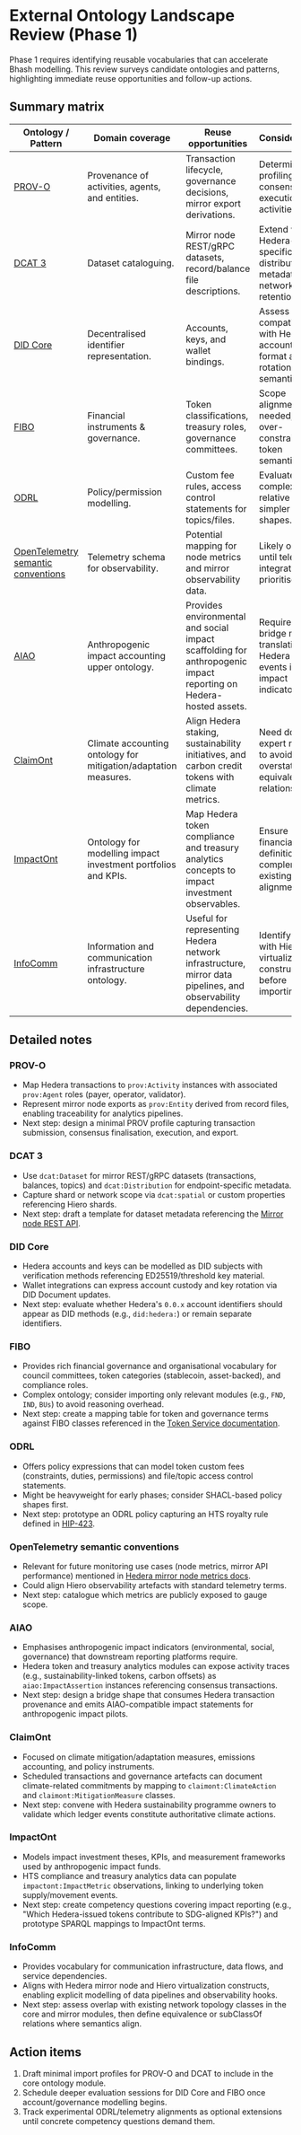 # External Ontology Landscape Review (Phase 1)

Phase 1 requires identifying reusable vocabularies that can accelerate Bhash modelling.  This review surveys candidate ontologies and patterns, highlighting immediate reuse opportunities and follow-up actions.

## Summary matrix

| Ontology / Pattern | Domain coverage | Reuse opportunities | Considerations |
| ------------------ | --------------- | ------------------- | --------------- |
| [PROV-O](https://www.w3.org/TR/prov-o/) | Provenance of activities, agents, and entities. | Transaction lifecycle, governance decisions, mirror export derivations. | Determine profiling for consensus vs execution activities. |
| [DCAT 3](https://www.w3.org/TR/vocab-dcat-3/) | Dataset cataloguing. | Mirror node REST/gRPC datasets, record/balance file descriptions. | Extend with Hedera-specific distribution metadata (e.g., network, retention). |
| [DID Core](https://www.w3.org/TR/did-core/) | Decentralised identifier representation. | Accounts, keys, and wallet bindings. | Assess compatibility with Hedera account ID format and key rotation semantics. |
| [FIBO](https://spec.edmcouncil.org/fibo/) | Financial instruments & governance. | Token classifications, treasury roles, governance committees. | Scope alignment needed; avoid over-constraining token semantics. |
| [ODRL](https://www.w3.org/TR/odrl-model/) | Policy/permission modelling. | Custom fee rules, access control statements for topics/files. | Evaluate complexity relative to simpler policy shapes. |
| [OpenTelemetry semantic conventions](https://opentelemetry.io/docs/specs/semconv/) | Telemetry schema for observability. | Potential mapping for node metrics and mirror observability data. | Likely optional until telemetry integration is prioritised. |
| [AIAO](https://datadudes.xyz/aiao) | Anthropogenic impact accounting upper ontology. | Provides environmental and social impact scaffolding for anthropogenic impact reporting on Hedera-hosted assets. | Requires bridge module translating Hedera service events into impact indicators. |
| [ClaimOnt](https://datadudes.xyz/claimont) | Climate accounting ontology for mitigation/adaptation measures. | Align Hedera staking, sustainability initiatives, and carbon credit tokens with climate metrics. | Need domain expert review to avoid overstating equivalence relationships. |
| [ImpactOnt](https://datadudes.xyz/impactont) | Ontology for modelling impact investment portfolios and KPIs. | Map Hedera token compliance and treasury analytics concepts to impact investment observables. | Ensure financial definitions complement existing FIBO alignments. |
| [InfoComm](https://datadudes.xyz/infocomm) | Information and communication infrastructure ontology. | Useful for representing Hedera network infrastructure, mirror data pipelines, and observability dependencies. | Identify overlap with Hiero virtualization constructs before importing. |

## Detailed notes

### PROV-O

* Map Hedera transactions to `prov:Activity` instances with associated `prov:Agent` roles (payer, operator, validator).
* Represent mirror node exports as `prov:Entity` derived from record files, enabling traceability for analytics pipelines.
* Next step: design a minimal PROV profile capturing transaction submission, consensus finalisation, execution, and export.

### DCAT 3

* Use `dcat:Dataset` for mirror REST/gRPC datasets (transactions, balances, topics) and `dcat:Distribution` for endpoint-specific metadata.
* Capture shard or network scope via `dcat:spatial` or custom properties referencing Hiero shards.
* Next step: draft a template for dataset metadata referencing the [Mirror node REST API](https://docs.hedera.com/hedera/mirror-node/sdks-and-apis/rest-api).

### DID Core

* Hedera accounts and keys can be modelled as DID subjects with verification methods referencing ED25519/threshold key material.
* Wallet integrations can express account custody and key rotation via DID Document updates.
* Next step: evaluate whether Hedera's `0.0.x` account identifiers should appear as DID methods (e.g., `did:hedera:`) or remain separate identifiers.

### FIBO

* Provides rich financial governance and organisational vocabulary for council committees, token categories (stablecoin, asset-backed), and compliance roles.
* Complex ontology; consider importing only relevant modules (e.g., `FND`, `IND`, `BUs`) to avoid reasoning overhead.
* Next step: create a mapping table for token and governance terms against FIBO classes referenced in the [Token Service documentation](https://docs.hedera.com/hedera/sdks-and-apis/token-service/introduction).

### ODRL

* Offers policy expressions that can model token custom fees (constraints, duties, permissions) and file/topic access control statements.
* Might be heavyweight for early phases; consider SHACL-based policy shapes first.
* Next step: prototype an ODRL policy capturing an HTS royalty rule defined in [HIP-423](https://hips.hedera.com/hip/hip-423).

### OpenTelemetry semantic conventions

* Relevant for future monitoring use cases (node metrics, mirror API performance) mentioned in [Hedera mirror node metrics docs](https://docs.hedera.com/hedera/mirror-node/architecture/metrics).
* Could align Hiero observability artefacts with standard telemetry terms.
* Next step: catalogue which metrics are publicly exposed to gauge scope.

### AIAO

* Emphasises anthropogenic impact indicators (environmental, social, governance) that downstream reporting platforms require.
* Hedera token and treasury analytics modules can expose activity traces (e.g., sustainability-linked tokens, carbon offsets) as `aiao:ImpactAssertion` instances referencing consensus transactions.
* Next step: design a bridge shape that consumes Hedera transaction provenance and emits AIAO-compatible impact statements for anthropogenic impact pilots.

### ClaimOnt

* Focused on climate mitigation/adaptation measures, emissions accounting, and policy instruments.
* Scheduled transactions and governance artefacts can document climate-related commitments by mapping to `claimont:ClimateAction` and `claimont:MitigationMeasure` classes.
* Next step: convene with Hedera sustainability programme owners to validate which ledger events constitute authoritative climate actions.

### ImpactOnt

* Models impact investment theses, KPIs, and measurement frameworks used by anthropogenic impact funds.
* HTS compliance and treasury analytics data can populate `impactont:ImpactMetric` observations, linking to underlying token supply/movement events.
* Next step: create competency questions covering impact reporting (e.g., "Which Hedera-issued tokens contribute to SDG-aligned KPIs?") and prototype SPARQL mappings to ImpactOnt terms.

### InfoComm

* Provides vocabulary for communication infrastructure, data flows, and service dependencies.
* Aligns with Hedera mirror node and Hiero virtualization constructs, enabling explicit modelling of data pipelines and observability hooks.
* Next step: assess overlap with existing network topology classes in the core and mirror modules, then define equivalence or subClassOf relations where semantics align.

## Action items

1. Draft minimal import profiles for PROV-O and DCAT to include in the core ontology module.
2. Schedule deeper evaluation sessions for DID Core and FIBO once account/governance modelling begins.
3. Track experimental ODRL/telemetry alignments as optional extensions until concrete competency questions demand them.
